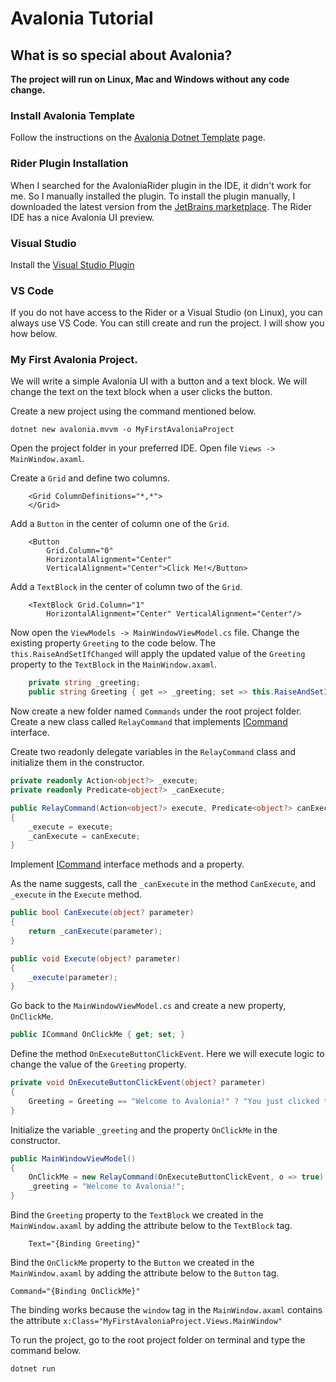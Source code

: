 # Avalonia Tutorial

## What is so special about Avalonia?
**The project will run on Linux, Mac and Windows without any code change.**

### Install Avalonia Template
Follow the instructions on the [Avalonia Dotnet Template](https://github.com/AvaloniaUI/avalonia-dotnet-templates) page.

### Rider Plugin Installation 
When I searched for the AvaloniaRider plugin in the IDE,
it didn't work for me. So I manually installed the plugin.
To install the plugin manually, I downloaded the latest version
from the [JetBrains marketplace](https://plugins.jetbrains.com/plugin/14839-avaloniarider/versions).
The Rider IDE has a nice Avalonia UI preview.

### Visual Studio
Install the [Visual Studio Plugin](https://marketplace.visualstudio.com/items?itemName=AvaloniaTeam.AvaloniaforVisualStudio)

### VS Code
If you do not have access to the Rider or a Visual Studio (on Linux), 
you can always use VS Code. You can still create and run the project. 
I will show you how below.

### My First Avalonia Project.
We will write a simple Avalonia UI with a button and a text block. We will change the text on the text block when a user clicks the button.

Create a new project using the command mentioned below.

`dotnet new avalonia.mvvm -o MyFirstAvaloniaProject`

Open the project folder in your preferred IDE. Open file `Views -> MainWindow.axaml`.

Create a `Grid` and define two columns.

```xaml
    <Grid ColumnDefinitions="*,*">
    </Grid>
```

Add a `Button` in the center of column one of the `Grid`. 
```xaml
    <Button 
        Grid.Column="0" 
        HorizontalAlignment="Center" 
        VerticalAlignment="Center">Click Me!</Button>
```
Add a `TextBlock` in the center of column two of the `Grid`.
```xaml
    <TextBlock Grid.Column="1" 
        HorizontalAlignment="Center" VerticalAlignment="Center"/>
```

Now open the `ViewModels -> MainWindowViewModel.cs` file.
Change the existing property `Greeting` to the code below. The `this.RaiseAndSetIfChanged` will apply the updated value of the `Greeting` property to the `TextBlock` in the `MainWindow.axaml`.

```C#
	private string _greeting;
	public string Greeting { get => _greeting; set => this.RaiseAndSetIfChanged(ref _greeting, value); }
```

Now create a new folder named `Commands` under the root project folder. 
Create a new class called `RelayCommand` that implements 
[ICommand](https://docs.microsoft.com/en-us/dotnet/api/system.windows.input.icommand?view=net-5.0) interface.

Create two readonly delegate variables in the `RelayCommand` class and initialize them in the constructor.

```c#
private readonly Action<object?> _execute;
private readonly Predicate<object?> _canExecute;

public RelayCommand(Action<object?> execute, Predicate<object?> canExecute)
{
    _execute = execute;
    _canExecute = canExecute;
}
```

Implement [ICommand](https://docs.microsoft.com/en-us/dotnet/api/system.windows.input.icommand?view=net-5.0) interface methods and a property.

As the name suggests, call the `_canExecute` in the method `CanExecute`, and `_execute` in the `Execute` method.

```C#
public bool CanExecute(object? parameter)
{
    return _canExecute(parameter);
}

public void Execute(object? parameter)
{
    _execute(parameter);
}
```

Go back to the `MainWindowViewModel.cs` and create a new property, `OnClickMe`.

```C#
public ICommand OnClickMe { get; set; }
```

Define the method `OnExecuteButtonClickEvent`. Here we will execute logic to change the value of the `Greeting` property.

```C#
private void OnExecuteButtonClickEvent(object? parameter)
{
    Greeting = Greeting == "Welcome to Avalonia!" ? "You just clicked the button! Click again to go back." : "Welcome to Avalonia!";
}

```

Initialize the variable `_greeting` and the property `OnClickMe` in the constructor.

```C#
public MainWindowViewModel()
{
    OnClickMe = new RelayCommand(OnExecuteButtonClickEvent, o => true);
    _greeting = "Welcome to Avalonia!";
}
```


Bind the `Greeting` property to the `TextBlock` we created in the `MainWindow.axaml`
by adding the attribute below to the `TextBlock` tag.

```xaml
	Text="{Binding Greeting}" 
```

Bind the `OnClickMe` property to the `Button` we created in the `MainWindow.axaml` 
by adding the attribute below to the `Button` tag. 

```xaml
Command="{Binding OnClickMe}"
```

The binding works because the `window` tag in the `MainWindow.axaml`
contains the attribute `x:Class="MyFirstAvaloniaProject.Views.MainWindow"`

To run the project, go to the root project folder on terminal and type the command below.

```
dotnet run
```


